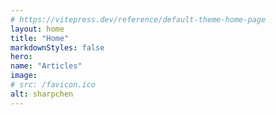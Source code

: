 ```yaml
---
# https://vitepress.dev/reference/default-theme-home-page
layout: home
title: "Home"
markdownStyles: false
hero:
name: "Articles"
image:
# src: /favicon.ico
alt: sharpchen
---
```


<VPFeatures :features="articleFeature" />
<VPHero name="Documents" />
<VPFeatures :features="features" />

<script lang="ts" setup>
import VPFeatures, { type Feature } from 'vitepress/dist/client/theme-default/components/VPFeatures.vue';
import VPHero from 'vitepress/dist/client/theme-default/components/VPHero.vue';
import { ref } from 'vue';
import { data } from './data/Features.data';
const features: Feature[] = data.features;
const articleFeature = ref(data.articleFeature);
</script>
